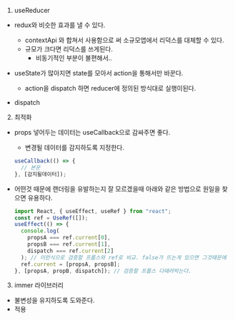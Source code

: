 1. useReducer

- redux와 비슷한 효과를 낼 수 있다.

  - contextApi 와 합쳐서 사용함으로 써 소규모앱에서 리덕스를 대체할 수 있다.
  - 규모가 크다면 리덕스를 쓰게된다.
    - 비동기적인 부분이 불편해서..

- useState가 많아지면 state를 모아서 action을 통해서만 바꾼다.

  - action을 dispatch 하면 reducer에 정의된 방식대로 실행이된다.

- dispatch

2. 최적화

- props 넣어두는 데이터는 useCallback으로 감싸주면 좋다.

  - 변경될 데이터를 감지하도록 지정한다.

  ```js
  useCallback(() => {
    // 본문
  }, [감지될데이터]);
  ```

- 어떤것 때문에 랜더링을 유발하는지 잘 모르겠을때 아래와 같은 방법으로 원일을 찾으면 유용하다.
  ```js
  import React, { useEffect, useRef } from "react";
  const ref = UseRef([]);
  useEffect(() => {
    console.log(
      propsA === ref.current[0],
      propsB === ref.current[1],
      dispatch === ref.current[2]
    ); // 이런식으로 검증할 프롭스와 ref로 비교. false가 뜨는게 있으면 그것때문에 리랜더링이되는거다.
    ref.current = [propsA, propsB];
  }, [propsA, propB, dispatch]); // 검증할 프롭스 다때려박는다.
  ```

3. immer 라이브러리

- 불변성을 유지하도록 도와준다.
- 적용
